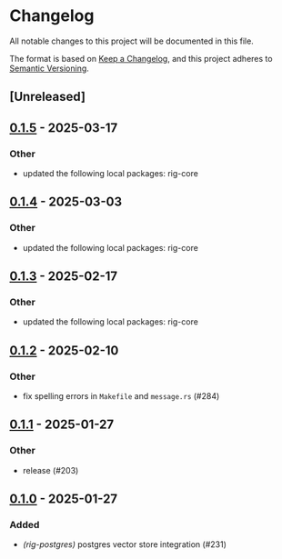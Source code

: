 # Changelog

All notable changes to this project will be documented in this file.

The format is based on [Keep a Changelog](https://keepachangelog.com/en/1.0.0/),
and this project adheres to [Semantic Versioning](https://semver.org/spec/v2.0.0.html).

## [Unreleased]

## [0.1.5](https://github.com/getong/rig/compare/rig-postgres-v0.1.4...rig-postgres-v0.1.5) - 2025-03-17

### Other

- updated the following local packages: rig-core

## [0.1.4](https://github.com/0xPlaygrounds/rig/compare/rig-postgres-v0.1.3...rig-postgres-v0.1.4) - 2025-03-03

### Other

- updated the following local packages: rig-core

## [0.1.3](https://github.com/0xPlaygrounds/rig/compare/rig-postgres-v0.1.2...rig-postgres-v0.1.3) - 2025-02-17

### Other

- updated the following local packages: rig-core

## [0.1.2](https://github.com/0xPlaygrounds/rig/compare/rig-postgres-v0.1.1...rig-postgres-v0.1.2) - 2025-02-10

### Other

- fix spelling errors in `Makefile` and `message.rs` (#284)

## [0.1.1](https://github.com/0xPlaygrounds/rig/compare/rig-postgres-v0.1.0...rig-postgres-v0.1.1) - 2025-01-27

### Other

- release (#203)

## [0.1.0](https://github.com/0xPlaygrounds/rig/releases/tag/rig-postgres-v0.1.0) - 2025-01-27

### Added

- *(rig-postgres)* postgres vector store integration (#231)
